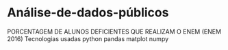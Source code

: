# Análise-de-dados-públicos
PORCENTAGEM DE ALUNOS DEFICIENTES QUE REALIZAM O ENEM (ENEM 2016)
Tecnologias usadas
python
pandas
matplot
numpy
